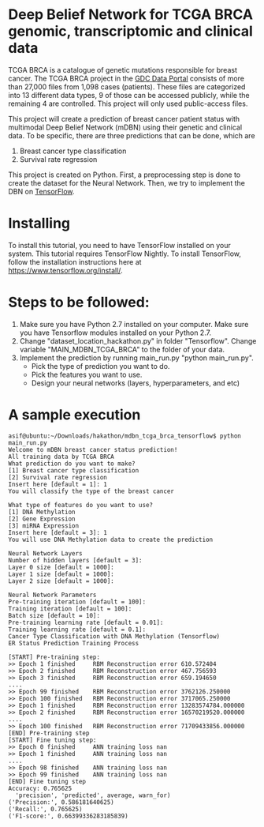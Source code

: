 # Deep Belief Network for TCGA BRCA genomic, transcriptomic and clinical data
TCGA BRCA is a catalogue of genetic mutations responsible for breast cancer. The TCGA BRCA project in the [GDC Data Portal](https://portal.gdc.cancer.gov/repository?filters=~%28op~%27and~content~%28~%28op~%27in~content~%28field~%27cases.project.project_id~value~%28~%27TCGA-BRCA%29%29%29%29%29) consists of more than 27,000 files from 1,098 cases (patients). These files are categorized into 13 different data types, 9 of those can be accessed publicly, while the remaining 4 are controlled. This project will only used public-access files.

This project will create a prediction of breast cancer patient status with multimodal Deep Belief Network (mDBN) using their genetic and clinical data. To be specific, there are three predictions that can be done, which are

1.   Breast cancer type classification
2.   Survival rate regression

This project is created on Python. First, a preprocessing step is done to create the dataset for the Neural Network. Then, we try to implement the DBN on [TensorFlow](https://www.tensorflow.org/).

# Installing
To install this tutorial, you need to have TensorFlow installed on your system. This tutorial requires TensorFlow Nightly. To install TensorFlow, follow the installation instructions here at https://www.tensorflow.org/install/. 

# Steps to be followed:
1. Make sure you have Python 2.7 installed on your computer. Make sure you have Tensorflow modules installed on your Python 2.7.
2. Change "dataset_location_hackathon.py" in folder "Tensorflow". Change variable "MAIN_MDBN_TCGA_BRCA" to the folder of your data.
3. Implement the prediction by running main_run.py "python main_run.py".
	- Pick the type of prediction you want to do.
	- Pick the features you want to use.
	- Design your neural networks (layers, hyperparameters, and etc) 

# A sample execution	

    asif@ubuntu:~/Downloads/hakathon/mdbn_tcga_brca_tensorflow$ python main_run.py
    Welcome to mDBN breast cancer status prediction!
    All training data by TCGA BRCA
    What prediction do you want to make?
    [1] Breast cancer type classification
    [2] Survival rate regression
    Insert here [default = 1]: 1
    You will classify the type of the breast cancer

    What type of features do you want to use?
    [1] DNA Methylation
    [2] Gene Expression
    [3] miRNA Expression
    Insert here [default = 3]: 1
    You will use DNA Methylation data to create the prediction

    Neural Network Layers
    Number of hidden layers [default = 3]: 
    Layer 0 size [default = 1000]: 
    Layer 1 size [default = 1000]: 
    Layer 2 size [default = 1000]: 

    Neural Network Parameters
    Pre-training iteration [default = 100]: 
    Training iteration [default = 100]: 
    Batch size [default = 10]: 
    Pre-training learning rate [default = 0.01]: 
    Training learning rate [default = 0.1]: 
    Cancer Type Classification with DNA Methylation (Tensorflow)
    ER Status Prediction Training Process

    [START] Pre-training step:
    >> Epoch 1 finished 	RBM Reconstruction error 610.572404
    >> Epoch 2 finished 	RBM Reconstruction error 467.756593
    >> Epoch 3 finished 	RBM Reconstruction error 659.194650
    ....
    >> Epoch 99 finished 	RBM Reconstruction error 3762126.250000
    >> Epoch 100 finished 	RBM Reconstruction error 3717065.250000
    >> Epoch 1 finished 	RBM Reconstruction error 13283574784.000000
    >> Epoch 2 finished 	RBM Reconstruction error 16570219520.000000
    ....
    >> Epoch 100 finished 	RBM Reconstruction error 71709433856.000000
    [END] Pre-training step
    [START] Fine tuning step:
    >> Epoch 0 finished 	ANN training loss nan
    >> Epoch 1 finished 	ANN training loss nan
    ....
    >> Epoch 98 finished 	ANN training loss nan
    >> Epoch 99 finished 	ANN training loss nan
    [END] Fine tuning step
    Accuracy: 0.765625
      'precision', 'predicted', average, warn_for)
    ('Precision:', 0.586181640625)
    ('Recall:', 0.765625)
    ('F1-score:', 0.66399336283185839)

